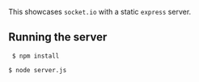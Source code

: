 
This showcases `socket.io` with a static `express` server.

## Running the server

     $ npm install
    
    $ node server.js

